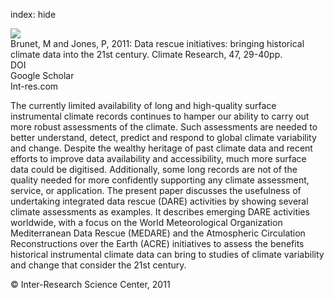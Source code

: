 index: hide

<div class="Citation">
    <div class="Citation-thumb CitationThumb-linked"  data-href="https://doi.org/10.3354/cr00960">
      <img src="https://static.claimspace.cloud/climate-study-static/refs/thumbs/1/Brunet_and_Jones_2011-thumb.png" />
    </div>

  <div class="Citation-body">
    <div class="Citation-text">Brunet, M and Jones, P, 2011: Data rescue initiatives: bringing historical climate data into the 21st century. <span class="Article-journal">Climate Research, </span><span class="Article-volume">47, </span>29-40pp.</div>
    <div class="Citation-links">
      <div class="CitationLink" data-href="https://doi.org/10.3354/cr00960">
        <div class="CitationLink-icon CitationLink-Doi"></div>
        <div class="CitationLink-text">DOI</div>
      </div>
      <div class="CitationLink" data-href="https://scholar.google.com/scholar?q=10.3354/cr00960">
        <div class="CitationLink-icon CitationLink-Scholar"></div>
        <div class="CitationLink-text">Google Scholar</div>
      </div>
      <div class="CitationLink" data-href="http://www.int-res.com/abstracts/cr/v47/n1-2/p29-40/">
        <div class="CitationLink-icon CitationLink-Publisher"></div>
        <div class="CitationLink-text">Int-res.com</div>
      </div>
    </div>
  </div>
</div>

The currently limited availability of long and high-quality surface instrumental climate records continues to hamper our ability to carry out more robust assessments of the climate. Such assessments are needed to better understand, detect, predict and respond to global climate variability and change. Despite the wealthy heritage of past climate data and recent efforts to improve data availability and accessibility, much more surface data could be digitised. Additionally, some long records are not of the quality needed for more confidently supporting any climate assessment, service, or application. The present paper discusses the usefulness of undertaking integrated data rescue (DARE) activities by showing several climate assessments as examples. It describes emerging DARE activities worldwide, with a focus on the World Meteorological Organization Mediterranean Data Rescue (MEDARE) and the Atmospheric Circulation Reconstructions over the Earth (ACRE) initiatives to assess the benefits historical instrumental climate data can bring to studies of climate variability and change that consider the 21st century.

<div class="Citation-copy">
&copy; Inter-Research Science Center, 2011
</div>